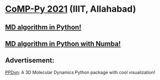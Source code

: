 # [CoMP-Py 2021](https://comppy.iiita.ac.in/) (IIIT, Allahabad)

## [MD algorithm in Python!](verlet.md)

## [MD algorithm in Python with Numba!](verlet_numba.md)

## Advertisement: 

[PPDyn](https://pypi.org/project/PPDyn/): A 3D Molecular Dynamics Python package with cool visualization!
